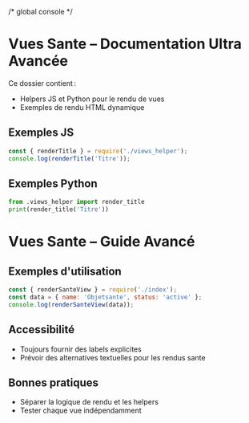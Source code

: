 /* global console */
# Vues Sante – Documentation Ultra Avancée

Ce dossier contient :
- Helpers JS et Python pour le rendu de vues
- Exemples de rendu HTML dynamique

## Exemples JS
```js
const { renderTitle } = require('./views_helper');
console.log(renderTitle('Titre'));
```

## Exemples Python
```python
from .views_helper import render_title
print(render_title('Titre'))
```

# Vues Sante – Guide Avancé

## Exemples d'utilisation

```js
const { renderSanteView } = require('./index');
const data = { name: 'Objetsante', status: 'active' };
console.log(renderSanteView(data));
```

## Accessibilité
- Toujours fournir des labels explicites
- Prévoir des alternatives textuelles pour les rendus sante

## Bonnes pratiques
- Séparer la logique de rendu et les helpers
- Tester chaque vue indépendamment
